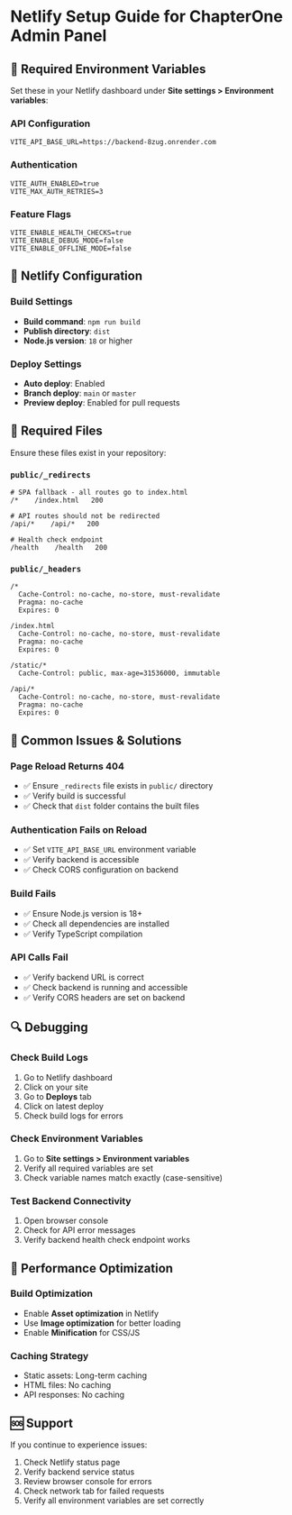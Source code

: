 # Netlify Setup Guide for ChapterOne Admin Panel

## 🚀 Required Environment Variables

Set these in your Netlify dashboard under **Site settings > Environment variables**:

### **API Configuration**
```
VITE_API_BASE_URL=https://backend-8zug.onrender.com
```

### **Authentication**
```
VITE_AUTH_ENABLED=true
VITE_MAX_AUTH_RETRIES=3
```

### **Feature Flags**
```
VITE_ENABLE_HEALTH_CHECKS=true
VITE_ENABLE_DEBUG_MODE=false
VITE_ENABLE_OFFLINE_MODE=false
```

## 🔧 Netlify Configuration

### **Build Settings**
- **Build command**: `npm run build`
- **Publish directory**: `dist`
- **Node.js version**: `18` or higher

### **Deploy Settings**
- **Auto deploy**: Enabled
- **Branch deploy**: `main` or `master`
- **Preview deploy**: Enabled for pull requests

## 📁 Required Files

Ensure these files exist in your repository:

### **`public/_redirects`**
```
# SPA fallback - all routes go to index.html
/*    /index.html   200

# API routes should not be redirected
/api/*    /api/*   200

# Health check endpoint
/health    /health   200
```

### **`public/_headers`**
```
/*
  Cache-Control: no-cache, no-store, must-revalidate
  Pragma: no-cache
  Expires: 0

/index.html
  Cache-Control: no-cache, no-store, must-revalidate
  Pragma: no-cache
  Expires: 0

/static/*
  Cache-Control: public, max-age=31536000, immutable

/api/*
  Cache-Control: no-cache, no-store, must-revalidate
  Pragma: no-cache
  Expires: 0
```

## 🚨 Common Issues & Solutions

### **Page Reload Returns 404**
- ✅ Ensure `_redirects` file exists in `public/` directory
- ✅ Verify build is successful
- ✅ Check that `dist` folder contains the built files

### **Authentication Fails on Reload**
- ✅ Set `VITE_API_BASE_URL` environment variable
- ✅ Verify backend is accessible
- ✅ Check CORS configuration on backend

### **Build Fails**
- ✅ Ensure Node.js version is 18+
- ✅ Check all dependencies are installed
- ✅ Verify TypeScript compilation

### **API Calls Fail**
- ✅ Verify backend URL is correct
- ✅ Check backend is running and accessible
- ✅ Verify CORS headers are set on backend

## 🔍 Debugging

### **Check Build Logs**
1. Go to Netlify dashboard
2. Click on your site
3. Go to **Deploys** tab
4. Click on latest deploy
5. Check build logs for errors

### **Check Environment Variables**
1. Go to **Site settings > Environment variables**
2. Verify all required variables are set
3. Check variable names match exactly (case-sensitive)

### **Test Backend Connectivity**
1. Open browser console
2. Check for API error messages
3. Verify backend health check endpoint works

## 📱 Performance Optimization

### **Build Optimization**
- Enable **Asset optimization** in Netlify
- Use **Image optimization** for better loading
- Enable **Minification** for CSS/JS

### **Caching Strategy**
- Static assets: Long-term caching
- HTML files: No caching
- API responses: No caching

## 🆘 Support

If you continue to experience issues:

1. Check Netlify status page
2. Verify backend service status
3. Review browser console for errors
4. Check network tab for failed requests
5. Verify all environment variables are set correctly
